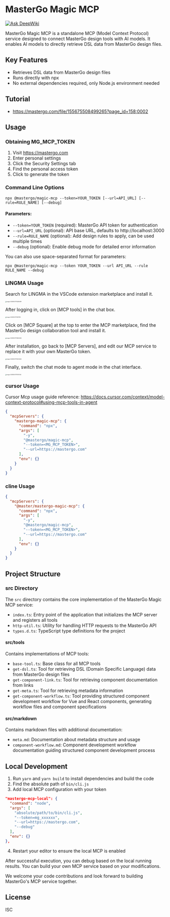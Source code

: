 # MasterGo Magic MCP

[![Ask DeepWiki](https://deepwiki.com/badge.svg)](https://deepwiki.com/mastergo-design/mastergo-magic-mcp)

MasterGo Magic MCP is a standalone MCP (Model Context Protocol) service designed to connect MasterGo design tools with AI models. It enables AI models to directly retrieve DSL data from MasterGo design files.

## Key Features

- Retrieves DSL data from MasterGo design files
- Runs directly with npx
- No external dependencies required, only Node.js environment needed

## Tutorial

- https://mastergo.com/file/155675508499265?page_id=158:0002

## Usage

### Obtaining MG_MCP_TOKEN

1. Visit https://mastergo.com
2. Enter personal settings
3. Click the Security Settings tab
4. Find the personal access token
5. Click to generate the token

### Command Line Options

```
npx @mastergo/magic-mcp --token=YOUR_TOKEN [--url=API_URL] [--rule=RULE_NAME] [--debug]
```

#### Parameters:

- `--token=YOUR_TOKEN` (required): MasterGo API token for authentication
- `--url=API_URL` (optional): API base URL, defaults to http://localhost:3000
- `--rule=RULE_NAME` (optional): Add design rules to apply, can be used multiple times
- `--debug` (optional): Enable debug mode for detailed error information

You can also use space-separated format for parameters:

```
npx @mastergo/magic-mcp --token YOUR_TOKEN --url API_URL --rule RULE_NAME --debug
```

### LINGMA Usage

Search for LINGMA in the VSCode extension marketplace and install it.

<img src="https://github.com/mastergo-design/mastergo-magic-mcp/blob/main/images/image-20250507174245589.png" alt="image-20250507174245589" style="zoom:25%;" />

After logging in, click on [MCP tools] in the chat box.

<img src="https://github.com/mastergo-design/mastergo-magic-mcp/blob/main/images/image-20250507174511910.png" alt="image-20250507174511910" style="zoom:25%;" />

Click on [MCP Square] at the top to enter the MCP marketplace, find the MasterGo design collaboration tool and install it.

<img src="https://github.com/mastergo-design/mastergo-magic-mcp/blob/main/images/image-20250507174840456.png" alt="image-20250507174840456" style="zoom:25%;" />

After installation, go back to [MCP Servers], and edit our MCP service to replace it with your own MasterGo token.

<img src="https://github.com/mastergo-design/mastergo-magic-mcp/blob/main/images/image-20250507175005364.png" alt="image-20250507175005364" style="zoom:25%;" />

Finally, switch the chat mode to agent mode in the chat interface.

<img src="https://github.com/mastergo-design/mastergo-magic-mcp/blob/main/images/image-20250507175107044.png" alt="image-20250507175107044" style="zoom:25%;" />

### cursor Usage

Cursor Mcp usage guide reference: https://docs.cursor.com/context/model-context-protocol#using-mcp-tools-in-agent

```json
{
  "mcpServers": {
    "mastergo-magic-mcp": {
      "command": "npx",
      "args": [
        "-y",
        "@mastergo/magic-mcp",
        "--token=<MG_MCP_TOKEN>",
        "--url=https://mastergo.com"
      ],
      "env": {}
    }
  }
}
```

### cline Usage

```json
{
  "mcpServers": {
    "@master/mastergo-magic-mcp": {
      "command": "npx",
      "args": [
        "-y",
        "@mastergo/magic-mcp",
        "--token=<MG_MCP_TOKEN>",
        "--url=https://mastergo.com"
      ],
      "env": {}
    }
  }
}
```

## Project Structure

### src Directory

The `src` directory contains the core implementation of the MasterGo Magic MCP service:

- `index.ts`: Entry point of the application that initializes the MCP server and registers all tools
- `http-util.ts`: Utility for handling HTTP requests to the MasterGo API
- `types.d.ts`: TypeScript type definitions for the project

#### src/tools

Contains implementations of MCP tools:

- `base-tool.ts`: Base class for all MCP tools
- `get-dsl.ts`: Tool for retrieving DSL (Domain Specific Language) data from MasterGo design files
- `get-component-link.ts`: Tool for retrieving component documentation from links
- `get-meta.ts`: Tool for retrieving metadata information
- `get-component-workflow.ts`: Tool providing structured component development workflow for Vue and React components, generating workflow files and component specifications

#### src/markdown

Contains markdown files with additional documentation:

- `meta.md`: Documentation about metadata structure and usage
- `component-workflow.md`: Component development workflow documentation guiding structured component development process

## Local Development

1. Run `yarn` and `yarn build` to install dependencies and build the code
2. Find the absolute path of `bin/cli.js`
3. Add local MCP configuration with your token

```json
"mastergo-mcp-local": {
  "command": "node",
  "args": [
    "absolute/path/to/bin/cli.js",
    "--token=mg_xxxxxx",
    "--url=https://mastergo.com",
    "--debug"
  ],
  "env": {}
},
```

4. Restart your editor to ensure the local MCP is enabled

After successful execution, you can debug based on the local running results. You can build your own MCP service based on your modifications.

We welcome your code contributions and look forward to building MasterGo's MCP service together.

## License

ISC
